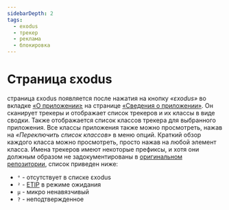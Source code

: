 ```yaml
---
sidebarDepth: 2
tags:
  - exodus
  - трекер
  - реклама
  - блокировка
---
```


# Страница εxodus
страница εxodus появляется после нажатия на кнопку _«εxodus»_ во вкладке [«О приложении≥][1] на странице [«Сведения о приложении»][2]. Он сканирует трекеры и отображает список трекеров и их классы в виде сводки. Также отображается список классов трекера для выбранного приложения. Все классы приложения также можно просмотреть, нажав на _«Переключить список классов»_ в меню опций. Краткий обзор каждого класса можно просмотреть, просто нажав на любой элемент класса. Имена трекеров имеют некоторые префиксы, и хотя они должным образом не задокументированы в [оригинальном репозитории][3], список приведен ниже:
- `°` - отсутствует в списке εxodus
- `²` - [ETIP][4] в режиме ожидания
- `µ` - микро ненавязчивый
- `?` - неподтвержденное

[1]: ./app-details-page.md#вкnадка-«о-приnожении»
[2]: ./app-details-page.md
[3]: https://gitlab.com/oF2pks/3xodusprivacy-toolbox
[4]: https://etip.exodus-privacy.eu.org

